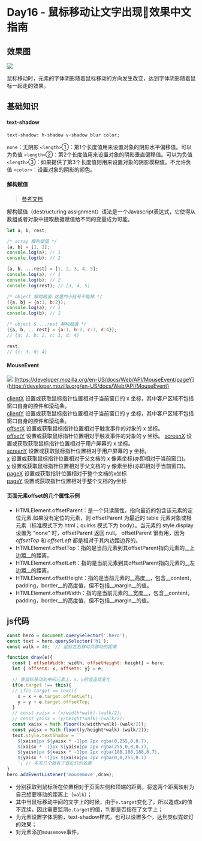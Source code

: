 # Day16 - 鼠标移动让文字出现🌈效果中文指南

## 效果图
![](http://om1c35wrq.bkt.clouddn.com/day16-00.gif)

鼠标移动时，元素的字体阴影随着鼠标移动的方向发生改变，达到字体阴影随着鼠标一起走的效果。

## 基础知识

#### text-shadow
  `text-shadow: h-shadow v-shadow blur color; `

`none`：无阴影
`<length>`①：第1个长度值用来设置对象的阴影水平偏移值。可以为负值
`<length>`②：第2个长度值用来设置对象的阴影垂直偏移值。可以为负值
`<length>`③：如果提供了第3个长度值则用来设置对象的阴影模糊值。不允许负值
`<color>`：设置对象的阴影的颜色。

#### 解构赋值
> [参考文档](https://developer.mozilla.org/zh-CN/docs/Web/JavaScript/Reference/Operators/Destructuring_assignment)

解构赋值（destructuring assignment）语法是一个Javascript表达式，它使得从数组或者对象中提取数据赋值给不同的变量成为可能。

```js
let a, b, rest;

/* array 解构赋值 */
[a, b] = [1, 2];
console.log(a); // 1
console.log(b); // 2

[a, b, ...rest] = [1, 2, 3, 4, 5];
console.log(a); // 1
console.log(b); // 2
console.log(rest); // [3, 4, 5]

/* object 解构赋值:这里的小括号不能掉 */
({a, b} = {a:1, b:2});
console.log(a); // 1
console.log(b); // 2

/* object & ...rest 解构赋值 */
({a, b, ...rest} = {a:1, b:2, c:3, d:4});
// {a: 1, b: 2, c: 3, d: 4}

rest;
// {c: 3, d: 4}
```
#### MouseEvent

![](http://om1c35wrq.bkt.clouddn.com/D6300A0F-CD68-4CE2-AEB7-22DF2CA6FF3F.png)
[https://developer.mozilla.org/en-US/docs/Web/API/MouseEvent/pageY](https://developer.mozilla.org/en-US/docs/Web/API/MouseEvent)

[clientX](https://developer.mozilla.org/en-US/docs/Web/API/MouseEvent/clientX) 设置或获取鼠标指针位置相对于当前窗口的 x 坐标，其中客户区域不包括窗口自身的控件和滚动条。  
[clientY](https://developer.mozilla.org/en-US/docs/Web/API/MouseEvent/clientY) 设置或获取鼠标指针位置相对于当前窗口的 y 坐标，其中客户区域不包括窗口自身的控件和滚动条。  
[offsetX](https://developer.mozilla.org/en-US/docs/Web/API/MouseEvent/offsetX) 设置或获取鼠标指针位置相对于触发事件的对象的 x 坐标。  
[offsetY](https://developer.mozilla.org/en-US/docs/Web/API/MouseEvent/offsetY) 设置或获取鼠标指针位置相对于触发事件的对象的 y 坐标。 
[screenX](https://developer.mozilla.org/en-US/docs/Web/API/MouseEvent/screenX) 设置或获取获取鼠标指针位置相对于用户屏幕的 x 坐标。  
[screenY](https://developer.mozilla.org/en-US/docs/Web/API/MouseEvent/screenY) 设置或获取鼠标指针位置相对于用户屏幕的 y 坐标。  
[x](https://developer.mozilla.org/en-US/docs/Web/API/MouseEvent/x) 设置或获取鼠标指针位置相对于父文档的 x 像素坐标(亦即相对于当前窗口)。  
[y](https://developer.mozilla.org/en-US/docs/Web/API/MouseEvent/y) 设置或获取鼠标指针位置相对于父文档的 y 像素坐标(亦即相对于当前窗口)。  
[pageX](https://developer.mozilla.org/en-US/docs/Web/API/MouseEvent/pageX) 设置或获取指针位置相对于整个文档的x坐标  
[pageY](https://developer.mozilla.org/en-US/docs/Web/API/MouseEvent/pageY) 设置或获取指针位置相对于整个文档的y坐标  

#### 页面元素offset的几个属性示例

* HTMLElement.offsetParent：是一个只读属性，指向最近的包含该元素的定位元素.如果没有定位的元素，则 offsetParent 为最近的 table 元素对象或根元素（标准模式下为 html；quirks 模式下为 body）。当元素的 style.display 设置为 "none" 时，offsetParent 返回 null。
offsetParent 很有用，因为 _offsetTop_ 和 _offsetLeft_ 都是相对于其内边距边界的。  
* HTMLElement.offsetTop：指的是当前元素到其offsetParent指向元素的__上边距__的距离。    
* HTMLElement.offsetLeft：指的是当前元素到其offsetParent指向元素的__左边距__的距离。  
* HTMLElement.offsetHeight：指的是当前元素的__高度__，包含__content，padding，border__的高度值，但不包括__margin__的值。  
* HTMLElement.offsetWidth：指的是当前元素的__宽度__，包含__content，padding，border__的高度值，但不包括__margin__的值。  

## js代码

```javascript
const hero = document.querySelector('.hero');
const text = hero.querySelector('h1');
const walk = 40;  // 鼠标左右移动共移动的距离

function draw(e){
  const { offsetWidth: width, offsetHeight: height} = hero;
  let { offsetX: x, offsetY: y} = e;

  // 使鼠标移动到中间元素上，x、y的值连续变化
  if(e.target !== this){
  // if(e.target == text){
    x = x + e.target.offsetLeft;
    y = y + e.target.offsetTop;
  }
  // const xaisx = (x/width*walk)-(walk/2);
  // const yaisx = (y/height*walk)-(walk/2);
  const xaisx = Math.floor((x/width*walk)-(walk/2));
  const yaisx = Math.floor((y/height*walk)-(walk/2));
  text.style.textShadow = `
    ${xaisx}px ${yaisx * -1}px 2px rgba(0,255,0,0.7),
    ${xaisx * -1}px ${yaisx}px 2px rgba(255,0,0,0.7),
    ${yaisx}px ${xaisx * -1}px 2px rgba(188,188,188,0.7),
    ${yaisx * -1}px ${xaisx}px 2px rgba(0,0,255,0.7)      
    `; // 多写几个就有了霓虹灯的效果
}
hero.addEventListener('mousemove',draw);
```
* 分别获取到鼠标所在位置相对于页面左侧和顶端的距离，将这两个距离映射为自己想要移动的距离上（`walk`）；
* 其中当鼠标移动中间的文字上的时候，由于`e.target`变化了，所以造成x的值不连续，因此需要监测`e.target`的值，判断是否指在了文字上；
* 为元素设置字体阴影，text-shadow样式，也可以设置多个，达到类似霓虹灯的效果；
* 对元素添加`mousemove`事件。


